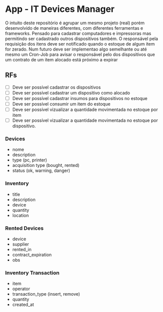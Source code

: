 # App - IT Devices Manager

O intuito deste repositório é agrupar um mesmo projeto (real) porém desenvolvido de maneiras diferentes, com diferentes ferramentas e frameworks.
Pensado para cadastrar computadores e impressoras mas permitindo ser cadastrado outros dispositivos também.
O responsável pela requisição dos itens deve ser notificado quando o estoque de  algum item for zerado.
Num futuro deve ser implementao algo semelhante ou até mesmo um Cron-Job para avisar o responsável pelo dos dispositivos que um contrato de um item alocado está próximo a expirar

## RFs

 - [ ] Deve ser possível cadastrar os dispositivos
 - [ ] Deve ser possível cadastrar um dispositivo como alocado
 - [ ] Deve ser possível cadastrar insumos para dispositivos no estoque
 - [ ] Deve ser possível consumir um item do estoque
 - [ ] Deve ser possível vizualizar a quantidade movimentada no estoque por item
 - [ ] Deve ser possível vizualizar a quantidade movimentada no estoque por dispositivo.

### Devices
  - nome
  - description
  - type (pc, printer)
  - acquisition type (bought, rented)
  - status (ok, warning, danger)

### Inventory
  - title
  - description
  - device
  - quantity
  - location

### Rented Devices
  - device
  - supplier
  - rented_in
  - contract_expiration
  - obs

### Inventory Transaction
  - item
  - operator
  - transaction_type (insert, remove)
  - quantity
  - created_at